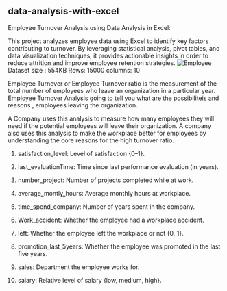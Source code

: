 ## data-analysis-with-excel
Employee Turnover Analysis using Data Analysis in Excel:

This project analyzes employee data using Excel to identify key factors contributing to turnover. By leveraging statistical analysis, pivot tables, and data visualization techniques, it provides actionable insights in order to reduce attrition and improve employee retention strategies.
![Employee](https://github.com/user-attachments/assets/8310f621-65de-4b96-8d11-4884623102eb)
Dataset size : 554KB Rows: 15000 columns: 10

Employee Turnover or Employee Turnover ratio is the measurement of the total number of employees who leave an organization in a particular year. Employee Turnover Analysis going to tell you what are the possibiliteis and reasons , employees leaving the organization.

A Company uses this analysis to measure how many employees they will need if the potential employees will leave their organization. A company also uses this analysis to make the workplace better for employees by understanding the core reasons for the high turnover ratio.

1. satisfaction_level: Level of satisfaction {0–1}.

2. last_evaluationTime: Time since last performance evaluation (in years).

3. number_project: Number of projects completed while at work.

4. average_montly_hours: Average monthly hours at workplace.

5. time_spend_company: Number of years spent in the company.

6. Work_accident: Whether the employee had a workplace accident.

7. left: Whether the employee left the workplace or not {0, 1}.

8. promotion_last_5years: Whether the employee was promoted in the last five years.

9. sales: Department the employee works for.

10. salary: Relative level of salary {low, medium, high}.



